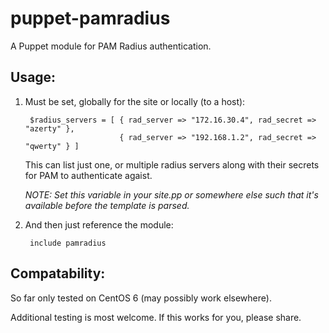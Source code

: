 puppet-pamradius
================

A Puppet module for PAM Radius authentication.


Usage:
------

1. Must be set, globally for the site or locally (to a host):
	
		$radius_servers = [ { rad_server => "172.16.30.4", rad_secret => "azerty" },
                    		{ rad_server => "192.168.1.2", rad_secret => "qwerty" } ]
                    		
	This can list just one, or multiple radius servers along with their secrets for PAM to authenticate agaist.
	
	*NOTE: Set this variable in your site.pp or somewhere else such that it's available before the template is parsed.*
	
2. And then just reference the module:

		include pamradius
		

Compatability:
--------------

So far only tested on CentOS 6 (may possibly work elsewhere).

Additional testing is most welcome. If this works for you, please share.
